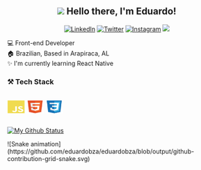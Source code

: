 <h2 align="center">  <img src="https://media.giphy.com/media/hvRJCLFzcasrR4ia7z/giphy.gif" width="30px"> Hello there, I'm Eduardo! </h2>

<p align="center">
  <a href="https://www.linkedin.com/in/eduardo-luiz-dev/" target="_blank"><img src="https://img.shields.io/badge/LinkedIn-%230077B5.svg?&style=flat-square&logo=linkedin&logoColor=white" alt="LinkedIn"></a>
  <a href="https://twitter.com/Dudubza" target="_blank"><img src="https://img.shields.io/badge/Twitter-%2303A9F4.svg?&style=flat-square&logo=twitter&logoColor=white" alt="Twitter"></a>
  <a href="https://www.instagram.com/dudubza/" target="_blank"><img src="https://img.shields.io/badge/Instagram-%23E4405F.svg?&style=flat-square&logo=instagram&logoColor=white" alt="Instagram"></a>
  <a href = "mailto:luizalmeidabarbosa09@gmail.com"><img src="https://img.shields.io/badge/-Gmail-%23333?style=flat-square&logo=gmail&logoColor=white" target="_blank"></a>
</p>

:computer: Front-end Developer <br>
:house: Brazilian, Based in Arapiraca, AL <br>
:sparkles: I'm currently learning React Native <br>

### ⚒️ Tech Stack

<div style="display: inline_block"><br>
  <img align="center" alt="Js" height="30" width="40" src="https://raw.githubusercontent.com/devicons/devicon/master/icons/javascript/javascript-plain.svg">
  <img align="center" alt="HTML" height="30" width="40" src="https://raw.githubusercontent.com/devicons/devicon/master/icons/html5/html5-original.svg">
  <img align="center" alt="CSS" height="30" width="40" src="https://raw.githubusercontent.com/devicons/devicon/master/icons/css3/css3-original.svg">
</div>
 
 <br>
 
 [![My Github Status](https://github-readme-stats.vercel.app/api?username=eduardobza&count_private=true&show_icons=true&theme=dracula&line_height=27)](https://github.com/eduardobza)
 
<div> 
  ![Snake animation](https://github.com/eduardobza/eduardobza/blob/output/github-contribution-grid-snake.svg)
</div>
